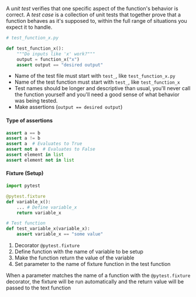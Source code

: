 A *unit test* verifies that one specific aspect of the function's behavior is correct. A *test case* is a collection of unit tests that together prove that a function behaves as it's supposed to, within the full range of situations you expect it to handle.

```python
# test_function_x.py

def test_function_x():
    """Do inputs like 'x' work?"""
    output = function_x("x")
    assert output == "desired output"
```

- Name of the test file must start with `test_`, like `test_function_x.py`
- Name of the test function must start with `test_`, like `test_function_x`
- Test names should be longer and descriptive than usual, you'll never call the function yourself and you'll need a good sense of what behavior was being tested.
- Make assertions (`output == desired output`)

#### Type of assertions

```python
assert a == b
assert a != b
assert a  # Evaluates to True
assert not a  # Evaluates to False
assert element in list
assert element not in list
```

#### Fixture (Setup)

```python
import pytest

@pytest.fixture
def variable_x():
    ... # Define variable_x
    return variable_x

# Test function
def test_variable_x(variable_x):
    assert variable_x == "some value"
```

1. Decorator `@pytest.fixture`
2. Define function with the name of variable to be setup
3. Make the function return the value of the variable
4. Set parameter to the name of fixture function in the test function

When a parameter matches the name of a function with the `@pytest.fixture` decorator, the fixture will be run automatically and the return value will be passed to the text function